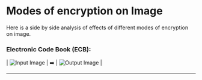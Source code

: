 # Modes of encryption on Image

Here is a side by side analysis of effects of different modes of encryption on image.

### Electronic Code Book (ECB):

| ![Input Image](https://github.com/Regi-Jack/Modes-of-encryption-ECB/tree/master/readme_images/pikachu.png) | ➡️ | ![Output Image](https://github.com/Regi-Jack/Modes-of-encryption-ECB/tree/master/readme_images/ecb_pikachu.png) |

---
